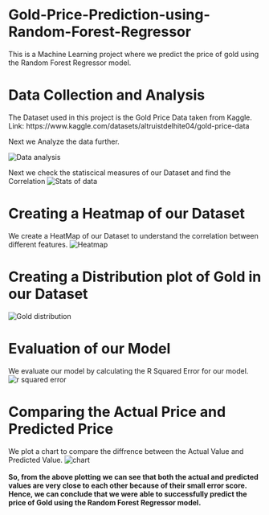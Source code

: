 # Gold-Price-Prediction-using-Random-Forest-Regressor
This is a Machine Learning project where we predict the price of gold using the Random Forest Regressor model.

<h1>Data Collection and Analysis</h1>
The Dataset used in this project is the Gold Price Data taken from Kaggle.
Link: https://www.kaggle.com/datasets/altruistdelhite04/gold-price-data

Next we Analyze the data further.

![Data analysis](https://user-images.githubusercontent.com/92635176/220623011-cec4d408-0af7-43b4-bc47-3fc4babf6d65.jpg)

Next we check the statiscical measures of our Dataset and find the Correlation
![Stats of data](https://user-images.githubusercontent.com/92635176/220623478-3921746f-9443-4bf8-b30d-bb77c3f63c1c.jpg)

<h1>Creating a Heatmap of our Dataset</h1>
We create a HeatMap of our Dataset to understand the correlation between different features.
<img src="https://user-images.githubusercontent.com/92635176/220624722-2405b833-7845-4eb6-b5f4-6d699c3cb98e.jpg" alt="Heatmap" />

<h1>Creating a Distribution plot of Gold in our Dataset</h1>
<img src="https://user-images.githubusercontent.com/92635176/220625421-9043f827-3ea8-4d86-9fa1-d238ecb1cdb7.jpg" alt="Gold distribution" />

<h1>Evaluation of our Model</h1>
We evaluate our model by calculating the R Squared Error for our model.
<img src="https://user-images.githubusercontent.com/92635176/220627124-b1954ba8-baa3-4d31-bb3c-3b5b72317f93.jpg" alt="r squared error" />

<h1>Comparing the Actual Price and Predicted Price</h1>
We plot a chart to compare the diffrence between the Actual Value and Predicted Value.
<img src="https://user-images.githubusercontent.com/92635176/220627707-7fbbed69-5eff-494b-b4e1-0af511aa76c7.jpg" alt="chart" />

<br>
<br>
<b>So, from the above plotting we can see that both the actual and predicted values are very close to each other because of their small error score. Hence, we can conclude that we were able to successfully predict the price of Gold using the Random Forest Regressor model.</b>
